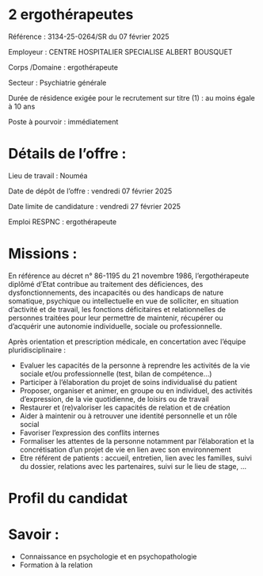 # 2 ergothérapeutes

Référence : 3134-25-0264/SR du 07 février 2025

Employeur : CENTRE HOSPITALIER SPECIALISE ALBERT BOUSQUET

Corps /Domaine : ergothérapeute

Secteur : Psychiatrie générale

Durée de résidence exigée pour le recrutement sur titre (1) : au moins égale à 10 ans

Poste à pourvoir : immédiatement

# Détails de l’offre :

Lieu de travail : Nouméa

Date de dépôt de l’offre : vendredi 07 février 2025

Date limite de candidature : vendredi 27 février 2025

Emploi RESPNC : ergothérapeute

# Missions :

En référence au décret n° 86-1195 du 21 novembre 1986, l’ergothérapeute diplômé d’Etat contribue au traitement des déficiences, des dysfonctionnements, des incapacités ou des handicaps de nature somatique, psychique ou intellectuelle en vue de solliciter, en situation d’activité et de travail, les fonctions déficitaires et relationnelles de personnes traitées pour leur permettre de maintenir, récupérer ou d’acquérir une autonomie individuelle, sociale ou professionnelle.

Après orientation et prescription médicale, en concertation avec l’équipe pluridisciplinaire :

- Evaluer les capacités de la personne à reprendre les activités de la vie sociale et/ou professionnelle (test, bilan de compétence…)
- Participer à l’élaboration du projet de soins individualisé du patient
- Proposer, organiser et animer, en groupe ou en individuel, des activités d’expression, de la vie quotidienne, de loisirs ou de travail
- Restaurer et (re)valoriser les capacités de relation et de création
- Aider à maintenir ou à retrouver une identité personnelle et un rôle social
- Favoriser l’expression des conflits internes
- Formaliser les attentes de la personne notamment par l’élaboration et la concrétisation d’un projet de vie en lien avec son environnement
- Etre référent de patients : accueil, entretien, lien avec les familles, suivi du dossier, relations avec les partenaires, suivi sur le lieu de stage, …

# Profil du candidat

# Savoir :

- Connaissance en psychologie et en psychopathologie
- Formation à la relation